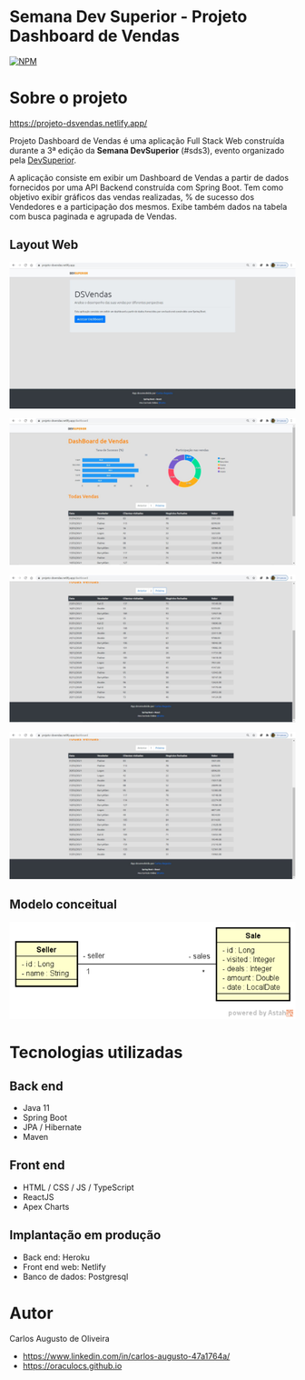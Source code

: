 # Semana Dev Superior - Projeto Dashboard de Vendas
[![NPM](https://img.shields.io/npm/l/react)](https://github.com/oraculocs/projeto-sds3/blob/master/LICENSE) 

# Sobre o projeto

https://projeto-dsvendas.netlify.app/

Projeto Dashboard de Vendas é uma aplicação Full Stack Web construída durante a 3ª edição da **Semana DevSuperior** (#sds3), evento organizado pela [DevSuperior](https://devsuperior.com "Site da DevSuperior").

A aplicação consiste em exibir um Dashboard de Vendas a partir de dados fornecidos por uma API Backend construída com Spring Boot. Tem como objetivo exibir gráficos das vendas realizadas, % de sucesso dos Vendedores 
e a participação dos mesmos. Exibe também dados na tabela com busca paginada e agrupada de Vendas.


## Layout Web

![Web 1](https://github.com/oraculocs/assets/blob/master/sds3/homeReact.JPG)

![Web 2](https://github.com/oraculocs/assets/blob/master/sds3/grafico.JPG)

![Web 3](https://github.com/oraculocs/assets/blob/master/sds3/table2React.JPG)

![Web 4](https://github.com/oraculocs/assets/blob/master/sds3/tableReact.JPG)

## Modelo conceitual
![Image](https://github.com/devsuperior/bds-assets/raw/main/sds/sds3-mc.png "Modelo conceitual")

# Tecnologias utilizadas
## Back end
- Java 11
- Spring Boot
- JPA / Hibernate
- Maven
## Front end
- HTML / CSS / JS / TypeScript
- ReactJS
- Apex Charts
## Implantação em produção
- Back end: Heroku
- Front end web: Netlify
- Banco de dados: Postgresql

# Autor

Carlos Augusto de Oliveira
- https://www.linkedin.com/in/carlos-augusto-47a1764a/
- https://oraculocs.github.io


